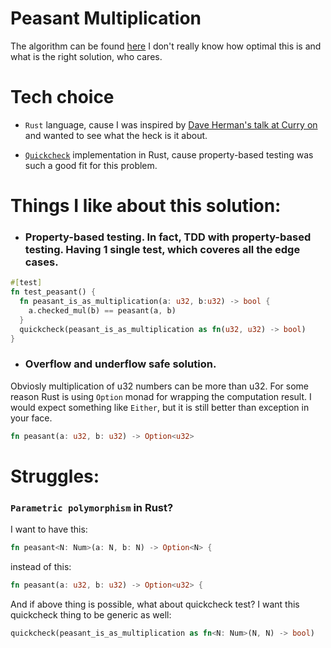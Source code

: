 # Peasant Multiplication

The algorithm can be found [here](http://www.cut-the-knot.org/Curriculum/Algebra/PeasantMultiplication.shtml)
I don't really know how optimal this is and what is the right solution, who cares.

# Tech choice

 - `Rust` language, cause I was inspired by [Dave Herman's talk at Curry on](https://www.youtube.com/watch?v=9OHcJzJQ2Nk) and wanted to see what the heck is it about.

 - [`Quickcheck`](https://github.com/BurntSushi/quickcheck) implementation in Rust, cause property-based testing was such a good fit for this problem.

 # Things I like about this solution:

 - ### Property-based testing. In fact, TDD with property-based testing. Having 1 single test, which coveres all the edge cases.

```rust
#[test]
fn test_peasant() {
  fn peasant_is_as_multiplication(a: u32, b:u32) -> bool {
    a.checked_mul(b) == peasant(a, b)
  }
  quickcheck(peasant_is_as_multiplication as fn(u32, u32) -> bool)
}
```

- ### Overflow and underflow safe solution.

Obviosly multiplication of u32 numbers can be more than u32. For some reason Rust is using `Option` monad for wrapping the computation result. I would expect something like `Either`, but it is still better than exception in your face.

```rust
fn peasant(a: u32, b: u32) -> Option<u32> 
```

 # Struggles:

 ### `Parametric polymorphism` in Rust?

I want to have this:
 ```rust
fn peasant<N: Num>(a: N, b: N) -> Option<N> {
```
instead of this:
 ```rust
fn peasant(a: u32, b: u32) -> Option<u32> {
```

And if above thing is possible, what about quickcheck test? I want this quickcheck thing to be generic as well:

```rust
quickcheck(peasant_is_as_multiplication as fn<N: Num>(N, N) -> bool)
```